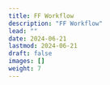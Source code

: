 ```yaml
---
title: FF Workflow
description: "FF Workflow"
lead: ""
date: 2024-06-21
lastmod: 2024-06-21
draft: false
images: []
weight: 7
---
```

